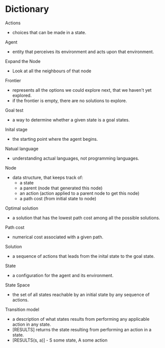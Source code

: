 # Dictionary

Actions 
- choices that can be made in a state.

Agent 
- entity that perceives its environment and acts upon that environment. 

Expand the Node
- Look at all the neighbours of that node

Frontier 
- represents all the options we could explore next, that we haven't yet explored.
- if the frontier is empty, there are no solutions to explore.

Goal test
- a way to determine whether a given state is a goal states.

Inital stage
- the starting point where the agent begins.

Natual language
- understanding actual languages, not programming languages.

Node
- data structure, that keeps track of:
  - a state
  - a parent (node that generated this node)
  - an action (action applied to a parent node to get this node)
  - a path cost (from initial state to node)

Optimal solution
- a solution that has the lowest path cost among all the possible solutions.

Path cost
- numerical cost associated with a given path.

Solution
- a sequence of actions that leads from the inital state to the goal state.

State 
- a configuration for the agent and its environment. 

State Space
- the set of all states reachable by an initial state by any sequence of actions. 

Transition model 
- a description of what states results from performing any applicable action in any state.
- [RESULTS] returns the state resulting from performing an action in a state. 
- [RESULTS(s, a)] - S some state, A some action
